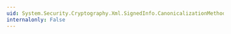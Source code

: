 ```yaml
---
uid: System.Security.Cryptography.Xml.SignedInfo.CanonicalizationMethod
internalonly: False
---
```

